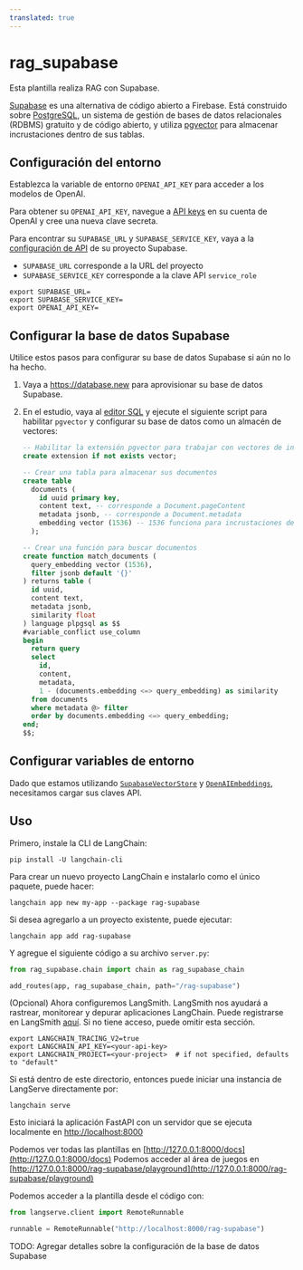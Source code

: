 ```yaml
---
translated: true
---
```


# rag_supabase

Esta plantilla realiza RAG con Supabase.

[Supabase](https://supabase.com/docs) es una alternativa de código abierto a Firebase. Está construido sobre [PostgreSQL](https://en.wikipedia.org/wiki/PostgreSQL), un sistema de gestión de bases de datos relacionales (RDBMS) gratuito y de código abierto, y utiliza [pgvector](https://github.com/pgvector/pgvector) para almacenar incrustaciones dentro de sus tablas.

## Configuración del entorno

Establezca la variable de entorno `OPENAI_API_KEY` para acceder a los modelos de OpenAI.

Para obtener su `OPENAI_API_KEY`, navegue a [API keys](https://platform.openai.com/account/api-keys) en su cuenta de OpenAI y cree una nueva clave secreta.

Para encontrar su `SUPABASE_URL` y `SUPABASE_SERVICE_KEY`, vaya a la [configuración de API](https://supabase.com/dashboard/project/_/settings/api) de su proyecto Supabase.

- `SUPABASE_URL` corresponde a la URL del proyecto
- `SUPABASE_SERVICE_KEY` corresponde a la clave API `service_role`

```shell
export SUPABASE_URL=
export SUPABASE_SERVICE_KEY=
export OPENAI_API_KEY=
```

## Configurar la base de datos Supabase

Utilice estos pasos para configurar su base de datos Supabase si aún no lo ha hecho.

1. Vaya a https://database.new para aprovisionar su base de datos Supabase.
2. En el estudio, vaya al [editor SQL](https://supabase.com/dashboard/project/_/sql/new) y ejecute el siguiente script para habilitar `pgvector` y configurar su base de datos como un almacén de vectores:

   ```sql
   -- Habilitar la extensión pgvector para trabajar con vectores de incrustación
   create extension if not exists vector;

   -- Crear una tabla para almacenar sus documentos
   create table
     documents (
       id uuid primary key,
       content text, -- corresponde a Document.pageContent
       metadata jsonb, -- corresponde a Document.metadata
       embedding vector (1536) -- 1536 funciona para incrustaciones de OpenAI, cambiar según sea necesario
     );

   -- Crear una función para buscar documentos
   create function match_documents (
     query_embedding vector (1536),
     filter jsonb default '{}'
   ) returns table (
     id uuid,
     content text,
     metadata jsonb,
     similarity float
   ) language plpgsql as $$
   #variable_conflict use_column
   begin
     return query
     select
       id,
       content,
       metadata,
       1 - (documents.embedding <=> query_embedding) as similarity
     from documents
     where metadata @> filter
     order by documents.embedding <=> query_embedding;
   end;
   $$;
   ```

## Configurar variables de entorno

Dado que estamos utilizando [`SupabaseVectorStore`](https://python.langchain.com/docs/integrations/vectorstores/supabase) y [`OpenAIEmbeddings`](https://python.langchain.com/docs/integrations/text_embedding/openai), necesitamos cargar sus claves API.

## Uso

Primero, instale la CLI de LangChain:

```shell
pip install -U langchain-cli
```

Para crear un nuevo proyecto LangChain e instalarlo como el único paquete, puede hacer:

```shell
langchain app new my-app --package rag-supabase
```

Si desea agregarlo a un proyecto existente, puede ejecutar:

```shell
langchain app add rag-supabase
```

Y agregue el siguiente código a su archivo `server.py`:

```python
from rag_supabase.chain import chain as rag_supabase_chain

add_routes(app, rag_supabase_chain, path="/rag-supabase")
```

(Opcional) Ahora configuremos LangSmith.
LangSmith nos ayudará a rastrear, monitorear y depurar aplicaciones LangChain.
Puede registrarse en LangSmith [aquí](https://smith.langchain.com/).
Si no tiene acceso, puede omitir esta sección.

```shell
export LANGCHAIN_TRACING_V2=true
export LANGCHAIN_API_KEY=<your-api-key>
export LANGCHAIN_PROJECT=<your-project>  # if not specified, defaults to "default"
```

Si está dentro de este directorio, entonces puede iniciar una instancia de LangServe directamente por:

```shell
langchain serve
```

Esto iniciará la aplicación FastAPI con un servidor que se ejecuta localmente en
[http://localhost:8000](http://localhost:8000)

Podemos ver todas las plantillas en [http://127.0.0.1:8000/docs](http://127.0.0.1:8000/docs)
Podemos acceder al área de juegos en [http://127.0.0.1:8000/rag-supabase/playground](http://127.0.0.1:8000/rag-supabase/playground)

Podemos acceder a la plantilla desde el código con:

```python
from langserve.client import RemoteRunnable

runnable = RemoteRunnable("http://localhost:8000/rag-supabase")
```

TODO: Agregar detalles sobre la configuración de la base de datos Supabase
